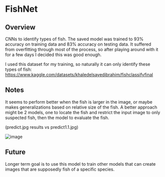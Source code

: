 # FishNet
## Overview
CNNs to identify types of fish. The saved model was trained to 93% accuracy on training data and 83% accuracy on testing data. It suffered from overfitting through most of the process, so after playing around with it for a few days I decided this was good enough.

I used this dataset for my training, so naturally it can only identify these types of fish: https://www.kaggle.com/datasets/khaledelsayedibrahim/fishclassifyfinal

## Notes
It seems to perform better when the fish is larger in the image, or maybe makes generalizations based on relative size of the fish. A better approach might be 2 models, one to locate the fish and restrict the input image to only suspected fish, then the model to evaluate the fish.

(predict.jpg results vs predict1.1.jpg)

![image](https://user-images.githubusercontent.com/1458933/183224234-b4290e66-5cd2-4fed-8fa8-74803f45d494.png)

## Future
Longer term goal is to use this model to train other models that can create images that are supposedly fish of a specific species.
